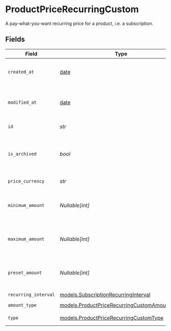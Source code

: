 # ProductPriceRecurringCustom

A pay-what-you-want recurring price for a product, i.e. a subscription.


## Fields

| Field                                                                                              | Type                                                                                               | Required                                                                                           | Description                                                                                        |
| -------------------------------------------------------------------------------------------------- | -------------------------------------------------------------------------------------------------- | -------------------------------------------------------------------------------------------------- | -------------------------------------------------------------------------------------------------- |
| `created_at`                                                                                       | [date](https://docs.python.org/3/library/datetime.html#date-objects)                               | :heavy_check_mark:                                                                                 | Creation timestamp of the object.                                                                  |
| `modified_at`                                                                                      | [date](https://docs.python.org/3/library/datetime.html#date-objects)                               | :heavy_check_mark:                                                                                 | Last modification timestamp of the object.                                                         |
| `id`                                                                                               | *str*                                                                                              | :heavy_check_mark:                                                                                 | The ID of the price.                                                                               |
| `is_archived`                                                                                      | *bool*                                                                                             | :heavy_check_mark:                                                                                 | Whether the price is archived and no longer available.                                             |
| `price_currency`                                                                                   | *str*                                                                                              | :heavy_check_mark:                                                                                 | The currency.                                                                                      |
| `minimum_amount`                                                                                   | *Nullable[int]*                                                                                    | :heavy_check_mark:                                                                                 | The minimum amount the customer can pay.                                                           |
| `maximum_amount`                                                                                   | *Nullable[int]*                                                                                    | :heavy_check_mark:                                                                                 | The maximum amount the customer can pay.                                                           |
| `preset_amount`                                                                                    | *Nullable[int]*                                                                                    | :heavy_check_mark:                                                                                 | The initial amount shown to the customer.                                                          |
| `recurring_interval`                                                                               | [models.SubscriptionRecurringInterval](../models/subscriptionrecurringinterval.md)                 | :heavy_check_mark:                                                                                 | N/A                                                                                                |
| `amount_type`                                                                                      | [models.ProductPriceRecurringCustomAmountType](../models/productpricerecurringcustomamounttype.md) | :heavy_check_mark:                                                                                 | N/A                                                                                                |
| `type`                                                                                             | [models.ProductPriceRecurringCustomType](../models/productpricerecurringcustomtype.md)             | :heavy_check_mark:                                                                                 | The type of the price.                                                                             |
